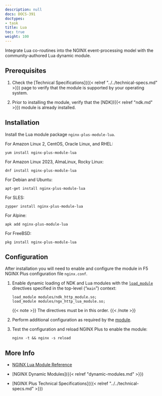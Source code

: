 ```yaml
---
description: null
docs: DOCS-391
doctypes:
- task
title: Lua
toc: true
weight: 100
---
```


Integrate Lua co-routines into the NGINX event-processing model with the community-authored Lua dynamic module.

<span id="prereq"></span>
## Prerequisites

1. Check the [Technical Specifications]({{< relref "../../technical-specs.md" >}}) page to verify that the module is supported by your operating system.

2. Prior to installing the module, verify that the [NDK]({{< relref "ndk.md" >}}) module is already installed.


<span id="install"></span>
## Installation

   Install the Lua module package `nginx-plus-module-lua`.

   For Amazon Linux 2, CentOS, Oracle Linux, and RHEL:

   ```shell
   yum install nginx-plus-module-lua
   ```

   For Amazon Linux 2023, AlmaLinux, Rocky Linux:

   ```shell
   dnf install nginx-plus-module-lua
   ```

   For Debian and Ubuntu:

   ```shell
   apt-get install nginx-plus-module-lua
   ```

   For SLES:

   ```shell
   zypper install nginx-plus-module-lua
   ```

   For Alpine:

   ```shell
   apk add nginx-plus-module-lua
   ```

   For FreeBSD:

   ```shell
   pkg install nginx-plus-module-lua
   ```


<span id="configure"></span>

## Configuration

After installation you will need to enable and configure the module in F5 NGINX Plus configuration file `nginx.conf`.

1. Enable dynamic loading of NDK and Lua modules with the [`load_module`](https://nginx.org/en/docs/ngx_core_module.html#load_module) directives specified in the top-level (“`main`”) context:

   ```nginx
   load_module modules/ndk_http_module.so;
   load_module modules/ngx_http_lua_module.so;
   ```

   {{< note >}} The directives must be in this order. {{< /note >}}

2. Perform additional configuration as required by the [module](https://github.com/openresty/lua-nginx-module).

3. Test the configuration and reload NGINX Plus to enable the module:

   ```shell
   nginx -t && nginx -s reload
   ```


<span id="info"></span>
## More Info

- [NGINX Lua Module Reference](https://github.com/openresty/lua-nginx-module)

- [NGINX Dynamic Modules]({{< relref "dynamic-modules.md" >}})

- [NGINX Plus Technical Specifications]({{< relref "../../technical-specs.md" >}})
